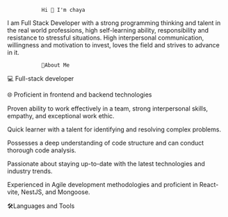                Hi 👋 I'm chaya

I am Full Stack Developer with a strong programming thinking and talent in the real world professions, high self-learning ability,
responsibility and resistance to stressful situations. High interpersonal communication,
willingness and motivation to invest, loves the field and strives to advance in it.

               💭About Me



💻 Full-stack developer

🌐 Proficient in frontend and backend technologies

Proven ability to work effectively in a team, strong interpersonal skills, empathy, and exceptional work ethic.

Quick learner with a talent for identifying and resolving complex problems.

Possesses a deep understanding of code structure and can conduct thorough code analysis.

Passionate about staying up-to-date with the latest technologies and industry trends.

Experienced in Agile development methodologies and proficient in React-vite, NestJS, and Mongoose.


🛠Languages and Tools


